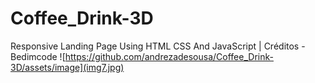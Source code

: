 # Coffee_Drink-3D
Responsive Landing Page Using HTML CSS And JavaScript | Créditos - Bedimcode
![https://github.com/andrezadesousa/Coffee_Drink-3D/assets/image](img7.jpg)
